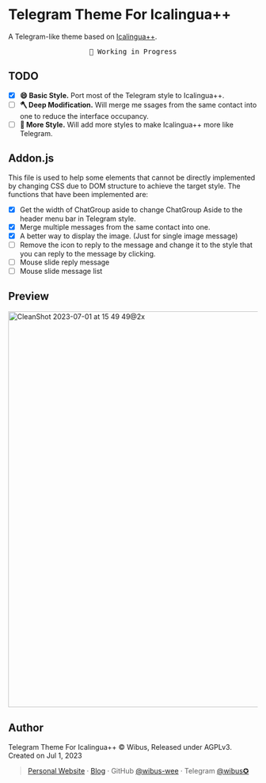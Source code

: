 # Telegram Theme For Icalingua++
A Telegram-like theme based on [Icalingua++](https://github.com/Icalingua-plus-plus/Icalingua-plus-plus).

<pre align="center">
🧪 Working in Progress
</pre>

## TODO

- [x] **😄 Basic Style.** Port most of the Telegram style to Icalingua++.
- [ ] **🪓 Deep Modification.** Will merge me ssages from the same contact into one to reduce the interface occupancy.
- [ ] **🎨 More Style.** Will add more styles to make Icalingua++ more like Telegram.

## Addon.js

This file is used to help some elements that cannot be directly implemented by changing CSS due to DOM structure to achieve the target style. The functions that have been implemented are:

- [x] Get the width of ChatGroup aside to change ChatGroup Aside to the header menu bar in Telegram style.
- [x] Merge multiple messages from the same contact into one.
- [x] A better way to display the image. (Just for single image message)
- [ ] Remove the icon to reply to the message and change it to the style that you can reply to the message by clicking.
- [ ] Mouse slide reply message
- [ ] Mouse slide message list

## Preview

<img width="800" alt="CleanShot 2023-07-01 at 15 49 49@2x" src="https://github.com/wibus-wee/icalingua-theme-telegram/assets/62133302/ea76d7de-ec90-4d53-b675-9cf8e885ab22">

## Author

Telegram Theme For Icalingua++ © Wibus, Released under AGPLv3. Created on Jul 1, 2023

> [Personal Website](http://wibus.ren/) · [Blog](https://blog.wibus.ren/) · GitHub [@wibus-wee](https://github.com/wibus-wee/) · Telegram [@wibus✪](https://t.me/wibus_wee)
